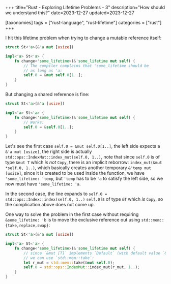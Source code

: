 +++
title="Rust - Exploring Lifetime Problems - 3"
description="How should we understand this?"
date=2023-12-27
updated=2023-12-27

[taxonomies]
tags = ["rust-language", "rust-lifetime"]
categories = ["rust"]
+++

I hit this lifetime problem when trying to change a mutable reference itself:

```rust
struct St<'a>(&'a mut [usize])

impl<'a> St<'a> {
    fn change<'some_lifetime>(&'some_lifetime mut self) {
        // The compiler complains that 'some_lifetime should be
        // as long as 'a:
        self.0 = &mut self.0[1..];
    }
}
```

But changing a shared reference is fine:

```rust
struct St<'a>(&'a [usize])

impl<'a> St<'a> {
    fn change<'some_lifetime>(&'some_lifetime mut self) {
        // Works:
        self.0 = &self.0[1..];
    }
}
```

Let's see the first case `self.0 = &mut self.0[1..]`, the left side expects a `&'a mut [usize]`,
the right side is actually `std::ops::IndexMut::index_mut(self.0, 1..)`, note that since `self.0`
is of type `&mut T` which *is not* `Copy`, there is an implicit reborrow: `index_mut(&mut *self.0, 1..)`,
which basically creates another temporary `&'temp mut [usize]`, since it is created to be used inside
the function, we have `'some_lifetime: 'temp`, but `'temp` has to be `'a` to satisfy the left side, so
we now must have `'some_lifetime: 'a`.

In the second case, the line expands to `self.0 = std::ops::Index::index(self.0, 1..)` `self.0` is of type
`&T` which *is* `Copy`, so the complication above does not come up.

One way to solve the problem in the first case without requiring `&some_lifetime: 'b` is to move the exclusive
reference out using `std::mem::{take,replace,swap}`:

```rust
struct St<'a>(&'a mut [usize])

impl<'a> St<'a> {
    fn change<'some_lifetime>(&'some_lifetime mut self) {
        // since `&mut [T]` implements `Default` (with default value `&mut []`),
        // we can use `std::mem::take`:
        let r_mut = std::mem::take(&mut self.0);
        self.0 = std::ops::IndexMut::index_mut(r_mut, 1..);
    }
}
```
